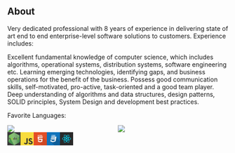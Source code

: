 ## About

Very dedicated professional with 8 years of experience in delivering state of art end to end enterprise-level software solutions to customers. Experience includes:

Excellent fundamental knowledge of computer science, which includes algorithms, operational systems, distribution systems, software engineering etc. Learning emerging technologies, identifying gaps, and business operations for the benefit of the business. Possess good communication skills, self-motivated, pro-active, task-oriented and a good team player. Deep understanding of algorithms and data structures, design patterns, SOLID principles, System Design and development best practices.

Favorite Languages:

<div style="display: flex">
    <img style="flex: 1" src="https://github-readme-stats.vercel.app/api?username=saitodeveloper&show_icons=true&theme=dracula&include_all_commits=true&count_private=true"/>
    <img style="flex: 1" src="https://github-readme-stats.vercel.app/api/top-langs/?username=saitodeveloper&layout=compact&langs_count=7&theme=dracula"/>
</div>

<div style="display: flex">
    <img src="./.docs/nodejs.png " alt="Node.js Logo" width="30" />
    <img src="./.docs/javascript.png " alt="JavaScript Logo" width="30" />
    <img src="./.docs/html.png " alt="HTML Logo" width="30" />
    <img src="./.docs/css.png " alt="CSS Logo" width="30" />
    <img src="./.docs/reactjs.png " alt="React.js Logo" width="30" />
</div>
